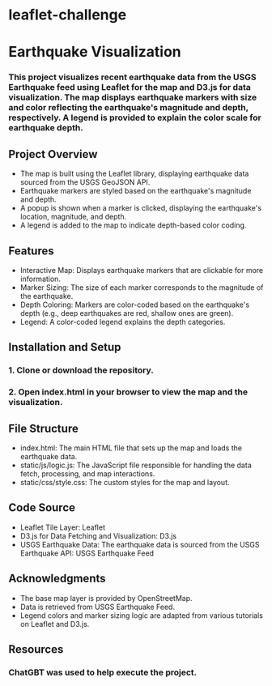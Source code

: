 # leaflet-challenge
# Earthquake Visualization
### This project visualizes recent earthquake data from the USGS Earthquake feed using Leaflet for the map and D3.js for data visualization. The map displays earthquake markers with size and color reflecting the earthquake's magnitude and depth, respectively. A legend is provided to explain the color scale for earthquake depth.

## Project Overview
* The map is built using the Leaflet library, displaying earthquake data sourced from the USGS GeoJSON API.
* Earthquake markers are styled based on the earthquake's magnitude and depth.
* A popup is shown when a marker is clicked, displaying the earthquake's location, magnitude, and depth.
* A legend is added to the map to indicate depth-based color coding.
## Features
* Interactive Map: Displays earthquake markers that are clickable for more information.
* Marker Sizing: The size of each marker corresponds to the magnitude of the earthquake.
* Depth Coloring: Markers are color-coded based on the earthquake's depth (e.g., deep earthquakes are red, shallow ones are green).
* Legend: A color-coded legend explains the depth categories.
## Installation and Setup
### 1. Clone or download the repository.
### 2. Open index.html in your browser to view the map and the visualization.
## File Structure
* index.html: The main HTML file that sets up the map and loads the earthquake data.
* static/js/logic.js: The JavaScript file responsible for handling the data fetch, processing, and map interactions.
* static/css/style.css: The custom styles for the map and layout.
## Code Source
* Leaflet Tile Layer: Leaflet
* D3.js for Data Fetching and Visualization: D3.js
* USGS Earthquake Data: The earthquake data is sourced from the USGS Earthquake API: USGS Earthquake Feed
## Acknowledgments
* The base map layer is provided by OpenStreetMap.
* Data is retrieved from USGS Earthquake Feed.
* Legend colors and marker sizing logic are adapted from various tutorials on Leaflet and D3.js.
## Resources
### ChatGBT was used to help execute the project.